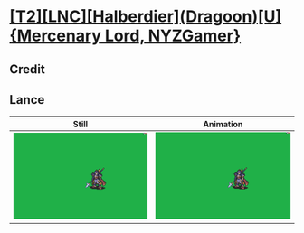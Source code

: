 # [\[T2\]\[LNC\]\[Halberdier\]\(Dragoon\)\[U\]{Mercenary Lord, NYZGamer}](../)

## Credit


	
## Lance

| Still | Animation |
| :---: | :-------: |
| ![Lance still](./Lance_000.png) | ![Lance animation](./Lance.gif) |
